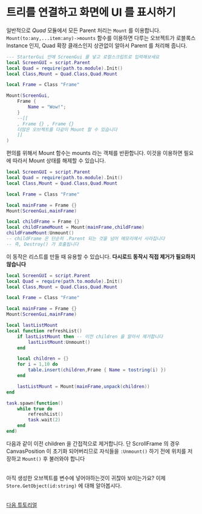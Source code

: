
# 트리를 연결하고 화면에 UI 를 표시하기

일반적으로 *Quad* 모듈에서 모든 Parent 처리는 `Mount` 를 이용합니다. `Mount(to:any,...item:any)->mounts` 함수를 이용하면 다루는 오브젝트가 로블록스 Instance 인지, Quad 확장 클래스인지 상관없이 알아서 Parent 를 처리해 줍니다.

```lua
--- StarterGui 안에 ScreenGui 를 넣고 로컬스크립트로 입력해보세요
local ScreenGUI = script.Parent
local Quad = require(path.to.module).Init()
local Class,Mount = Quad.Class,Quad.Mount

local Frame = Class "Frame"

Mount(ScreenGui,
    Frame {
        Name = "Wow!";
    }
    --[[
    , Frame {} , Frame {}
    더많은 오브젝트를 다같이 Mount 할 수 있습니다
    ]]
)
```

편의를 위해서 Mount 함수는 mounts 라는 객체를 반환합니다. 이것을 이용하면 필요에 따라서 Mount 상태를 해제할 수 있습니다.

```lua
local ScreenGUI = script.Parent
local Quad = require(path.to.module).Init()
local Class,Mount = Quad.Class,Quad.Mount

local Frame = Class "Frame"

local mainFrame = Frame {}
Mount(ScreenGui,mainFrame)

local childFrame = Frame {}
local childFrameMount = Mount(mainFrame,childFrame)
childFrameMount:Unmount()
-- childFrame 은 단순히 .Parent 되는 것을 넘어 메모리에서 사라집니다
-- 즉, Destroy() 가 호출됩니다
```

이 동작은 리스트를 만들 때 유용할 수 있습니다. **다시로드 동작시 직접 제거가 필요하지 않습니다**

```lua
local ScreenGUI = script.Parent
local Quad = require(path.to.module).Init()
local Class,Mount = Quad.Class,Quad.Mount

local Frame = Class "Frame"

local mainFrame = Frame {}
Mount(ScreenGui,mainFrame)

local lastListMount
local function refreshList()
    if lastListMount then -- 이전 children 을 알아서 제거합니다
        lastListMount:Unmount()
    end

    local children = {}
    for i = 1,10 do
        table.insert(children,Frame { Name = tostring(i) })
    end

    lastListMount = Mount(mainFrame,unpack(children))
end

task.spawn(function()
    while true do
        refreshList()
        task.wait(2)
    end
end)
```

다음과 같이 이전 children 을 간접적으로 제거합니다. 단 ScrollFrame 의 경우 CanvasPosition 이 초기화 되어버리므로 자식들을 `:Unmount()` 하기 전에 위치를 저장하고 `Mount()` 후 불러와야 합니다  
<br>

아직 생성한 오브젝트를 변수에 넣어야하는것이 귀찮아 보이는가요? 이제 `Store.GetObject(id:string)` 에 대해 알아봅시다.  
<br>

[다음 튜토리얼](./3_storeGetObject)

